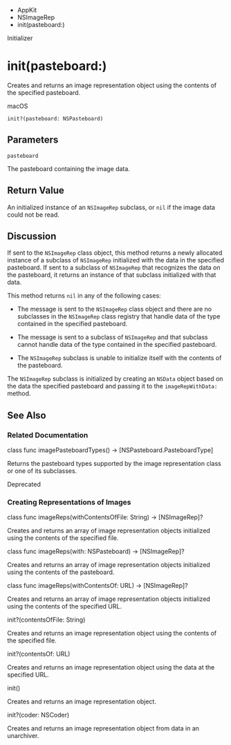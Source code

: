 

- AppKit
- NSImageRep
-  init(pasteboard:) 

Initializer

# init(pasteboard:)

Creates and returns an image representation object using the contents of the specified pasteboard.

macOS

``` source
init?(pasteboard: NSPasteboard)
```

## Parameters 

`pasteboard`  

The pasteboard containing the image data.

## Return Value

An initialized instance of an `NSImageRep` subclass, or `nil` if the image data could not be read.

## Discussion

If sent to the `NSImageRep` class object, this method returns a newly allocated instance of a subclass of `NSImageRep` initialized with the data in the specified pasteboard. If sent to a subclass of `NSImageRep` that recognizes the data on the pasteboard, it returns an instance of that subclass initialized with that data.

This method returns `nil` in any of the following cases:

- The message is sent to the `NSImageRep` class object and there are no subclasses in the `NSImageRep` class registry that handle data of the type contained in the specified pasteboard.

- The message is sent to a subclass of `NSImageRep` and that subclass cannot handle data of the type contained in the specified pasteboard.

- The `NSImageRep` subclass is unable to initialize itself with the contents of the pasteboard.

The `NSImageRep` subclass is initialized by creating an `NSData` object based on the data the specified pasteboard and passing it to the `imageRepWithData:` method.

## See Also

### Related Documentation

class func imagePasteboardTypes() -> [NSPasteboard.PasteboardType]

Returns the pasteboard types supported by the image representation class or one of its subclasses.

Deprecated

### Creating Representations of Images

class func imageReps(withContentsOfFile: String) -> [NSImageRep]?

Creates and returns an array of image representation objects initialized using the contents of the specified file.

class func imageReps(with: NSPasteboard) -> [NSImageRep]?

Creates and returns an array of image representation objects initialized using the contents of the pasteboard.

class func imageReps(withContentsOf: URL) -> [NSImageRep]?

Creates and returns an array of image representation objects initialized using the contents of the specified URL.

init?(contentsOfFile: String)

Creates and returns an image representation object using the contents of the specified file.

init?(contentsOf: URL)

Creates and returns an image representation object using the data at the specified URL.

init()

Creates and returns an image representation object.

init?(coder: NSCoder)

Creates and returns an image representation object from data in an unarchiver.

